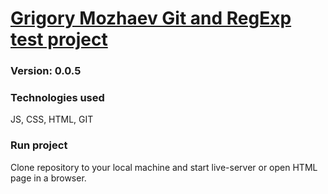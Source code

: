 # [Grigory Mozhaev Git and RegExp test project](https://grmozhaev.github.io)

### Version: 0.0.5

### Technologies used

JS, CSS, HTML, GIT

### Run project

Clone repository to your local machine and start live-server or open HTML page in a browser.
